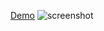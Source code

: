 [Demo](https://bumprat.github.io/tetris-html5-excercise)
![screenshot](https://bumprat.github.io/tetris-html5-excercise/screenshot.png)
